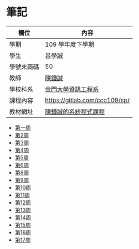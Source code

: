 # 筆記
欄位 | 內容
-----|--------
學期 | 109 學年度下學期
學生 |  呂學誠
學號末兩碼 | 50
教師 | [陳鍾誠](https://www.nqu.edu.tw/educsie/index.php?act=blog&code=list&ids=4)
學校科系 | [金門大學資訊工程系](https://www.nqu.edu.tw/educsie/index.php)
課程內容 | https://gitlab.com/ccc109/sp/
教材網址 | [陳鍾誠的系統程式課程](http://programmermedia.org/root/%E9%99%B3%E9%8D%BE%E8%AA%A0/%E8%AA%B2%E7%A8%8B/%E7%B3%BB%E7%B5%B1%E7%A8%8B%E5%BC%8F/README.md)




* [第一周 ](https://github.com/110810550/HH/blob/main/w1.md)
* [第2周 ](https://github.com/110810550/HH/blob/main/w2.md)
* [第3周 ](https://github.com/110810550/HH/blob/main/w3.md)
* [第4周 ](https://github.com/110810550/HH/blob/main/w4.md)
* [第5周 ](https://github.com/110810550/HH/blob/main/w5.md)
* [第6周 ](https://github.com/110810550/HH/blob/main/w6.md)
* [第8周 ](https://github.com/110810550/HH/blob/main/w8.md)
* [第9周 ](https://github.com/110810550/HH/blob/main/w9.md)
* [第10周 ](https://github.com/110810550/HH/blob/main/w10.md)
* [第11周 ](https://github.com/110810550/HH/blob/main/w11.md)
* [第12周 ](https://github.com/110810550/HH/blob/main/w12.md)
* [第13周 ](https://github.com/110810550/HH/blob/main/w13.md)
* [第14周 ](https://github.com/110810550/HH/blob/main/w14.md)
* [第15周 ](https://github.com/110810550/HH/blob/main/w15.md)
* [第16周 ](https://github.com/110810550/HH/blob/main/w16.md)
* [第17周 ](https://github.com/110810550/HH/blob/main/w17.md)
